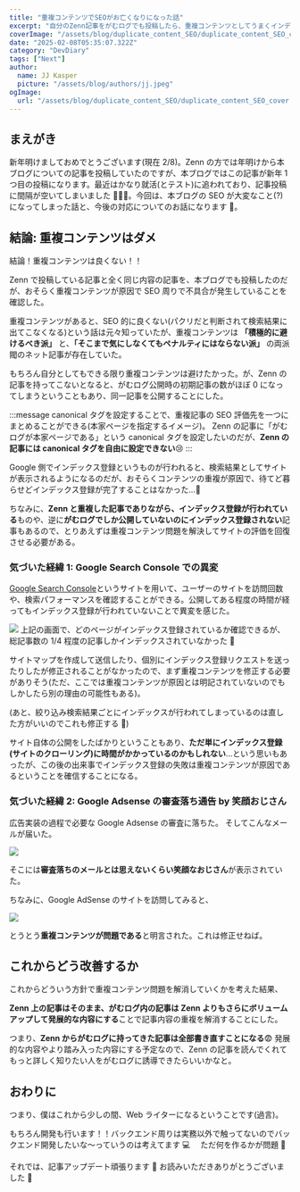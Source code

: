 ```yaml
---
title: "重複コンテンツでSEOがお亡くなりになった話"
excerpt: "自分のZenn記事をがむログでも投稿したら、重複コンテンツとしてうまくインデックス登録されなかった話&改善方針です🫠"
coverImage: "/assets/blog/duplicate_content_SEO/duplicate_content_SEO_cover.webp"
date: "2025-02-08T05:35:07.322Z"
category: "DevDiary"
tags: ["Next"]
author:
  name: JJ Kasper
  picture: "/assets/blog/authors/jj.jpeg"
ogImage:
  url: "/assets/blog/duplicate_content_SEO/duplicate_content_SEO_cover.webp"
---
```


## まえがき

新年明けましておめでとうございます(現在 2/8)。Zenn の方では年明けから本ブログについての記事を投稿していたのですが、本ブログではこの記事が新年 1 つ目の投稿になります。最近はかなり就活(とテスト)に追われており、記事投稿に間隔が空いてしまいました 🙇🏻‍♂️。今回は、本ブログの SEO が大変なこと(?)になってしまった話と、今後の対応についてのお話になります 🫠。

## 結論: 重複コンテンツはダメ

結論！重複コンテンツは良くない！！

Zenn で投稿している記事と全く同じ内容の記事を、本ブログでも投稿したのだが、おそらく重複コンテンツが原因で SEO 周りで不具合が発生していることを確認した。

重複コンテンツがあると、SEO 的に良くない(パクリだと判断されて検索結果に出てこなくなる)という話は元々知っていたが、重複コンテンツは **「積極的に避けるべき派」** と、**「そこまで気にしなくてもペナルティにはならない派」** の両派閥のネット記事が存在していた。

もちろん自分としてもできる限り重複コンテンツは避けたかった。が、Zenn の記事を持ってこないとなると、がむログ公開時の初期記事の数がほぼ 0 になってしまうということもあり、同一記事を公開することにした。

:::message
canonical タグを設定することで、重複記事の SEO 評価先を一つにまとめることができる(本家ページを指定するイメージ)。
Zenn の記事に「がむログが本家ページである」という canonical タグを設定したいのだが、**Zenn の記事には canonical タグを自由に設定できない**😢
:::

Google 側でインデックス登録というものが行われると、検索結果としてサイトが表示されるようになるのだが、おそらくコンテンツの重複が原因で、待てど暮らせどインデックス登録が完了することはなかった...🫠

ちなみに、**Zenn と重複した記事でありながら、インデックス登録が行われている**ものや、逆に**がむログでしか公開していないのにインデックス登録されない**記事もあるので、とりあえずは重複コンテンツ問題を解決してサイトの評価を回復させる必要がある。

### 気づいた経緯 1: Google Search Console での異変

[Google Search Console](https://search.google.com/search-console/about?hl=ja)というサイトを用いて、ユーザーのサイトを訪問回数や、検索パフォーマンスを確認することができる。公開してある程度の時間が経ってもインデックス登録が行われていないことで異変を感じた。

![](/assets/blog/duplicate_content_SEO/image1.png)
上記の画面で、どのページがインデックス登録されているか確認できるが、総記事数の 1/4 程度の記事しかインデックスされていなかった 🫥

サイトマップを作成して送信したり、個別にインデックス登録リクエストを送ったりしたが修正されることがなかったので、まず重複コンテンツを修正する必要がありそう(ただ、ここでは重複コンテンツが原因とは明記されていないのでもしかしたら別の理由の可能性もある)。

(あと、絞り込み検索結果ごとにインデックスが行われてしまっているのは直した方がいいのでこれも修正する 📝)

サイト自体の公開をしたばかりということもあり、**ただ単にインデックス登録(サイトのクローリング)に時間がかかっているのかもしれない**...という思いもあったが、この後の出来事でインデックス登録の失敗は重複コンテンツが原因であるということを確信することになる。

### 気づいた経緯 2: Google Adsense の審査落ち通告 by 笑顔おじさん

広告実装の過程で必要な Google Adsense の審査に落ちた。
そしてこんなメールが届いた。

![](/assets/blog/duplicate_content_SEO/image2.png)

そこには**審査落ちのメールとは思えないくらい笑顔なおじさん**が表示されていた。

ちなみに、Google AdSense のサイトを訪問してみると、

![](/assets/blog/duplicate_content_SEO/image3.png)

とうとう**重複コンテンツが問題である**と明言された。これは修正せねば。

## これからどう改善するか

これからどういう方針で重複コンテンツ問題を解消していくかを考えた結果、

**Zenn 上の記事はそのまま、がむログ内の記事は Zenn よりもさらにボリュームアップして発展的な内容にする**ことで記事内容の重複を解消することにした。

つまり、**Zenn からがむログに持ってきた記事は全部書き直すことになる**😨
発展的な内容やより踏み入った内容にする予定なので、Zenn の記事を読んでくれてもっと詳しく知りたい人をがむログに誘導できたらいいかなと。

## おわりに

つまり、僕はこれから少しの間、Web ライターになるということです(過言)。

もちろん開発も行います！！バックエンド周りは実務以外で触ってないのでバックエンド開発したいな〜っていうのは考えてます 💻 　ただ何を作るかが問題 🤔

それでは、記事アップデート頑張ります 😤 お読みいただきありがとうございました 🥳
